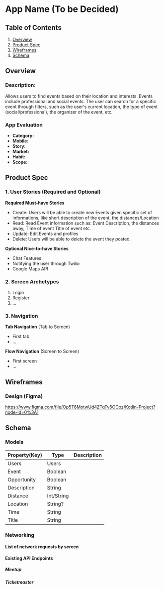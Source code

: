 # App Name (To be Decided)

## Table of Contents
1. [Overview](#Overview)
1. [Product Spec](#Product-Spec)
1. [Wireframes](#Wireframes)
1. [Schema](#Schema)

## Overview
### Description: 
Allows users to find events based on their location and interests. Events include professional and social events. The user can search for a specific event through filters, such as the user's current location, the type of event (social/professional), the organizer of the event, etc.

### App Evaluation
- **Category:**
- **Mobile:**
- **Story:**
- **Market:**
- **Habit:**
- **Scope:**

## Product Spec
### 1. User Stories (Required and Optional)

**Required Must-have Stories**
- Create: Users will be able to create new Events given specific set of informations, like short description of the event, the distances/Location  
- Read: Read Event information such as: Event Description, the distances away, Time of event Title of event etc.  
- Update: Edit Events and profiles  
- Delete: Users will be able to delete the event they posted.

**Optional Nice-to-have Stories**
- Chat Features
- Notifying the user through Twilio
- Google Maps API

### 2. Screen Archetypes
1. Login
2. Register
3. ...

### 3. Navigation

**Tab Navigation** (Tab to Screen)
- First tab
- ...

**Flow Navigation** (Screen to Screen)
- First screen
- ...

## Wireframes
### Design (Figma)
https://www.figma.com/file/Op5T6MotwUd4ZTqTv5OCoz/Kotlin-Project?node-id=0%3A1

## Schema 
### Models

| Property(Key) | Type          | Description  |
| ------------- |-------------  | ------------ |
| Users         | Users         |              |
| Event         | Boolean       |              |
| Opportunity   | Boolean       |              |
| Description   | String        |              |
| Distance      | Int/String    |              |
| Location      | String?       |              |
| Time          | String        |              |
| Title         | String        |              |

### Networking
#### List of network requests by screen

#### Existing API Endpoints
##### Meetup
##### Ticketmaster
